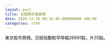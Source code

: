 ```yaml
---
layout: post
title: 日股開市後靠穩
date: 2020-12-28 08:16:46.000000000 +08:00
categories: rthk
---
```


東京股市靠穩。日經指數較早時報26691點，升35點。
